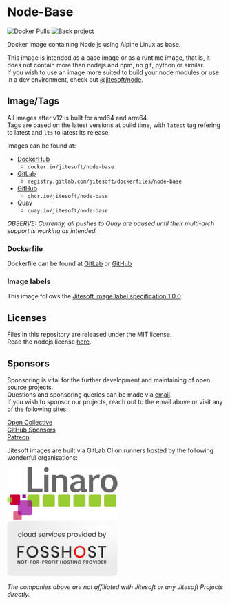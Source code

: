 # Node-Base

[![Docker Pulls](https://img.shields.io/docker/pulls/jitesoft/node-base.svg)](https://hub.docker.com/r/jitesoft/node-base)
[![Back project](https://img.shields.io/badge/Open%20Collective-Tip%20the%20devs!-blue.svg)](https://opencollective.com/jitesoft-open-source)

Docker image containing Node.js using Alpine Linux as base.

This image is intended as a base image or as a runtime image, that is, it does not contain more than nodejs and npm, no
git, python or similar.  
If you wish to use an image more suited to build your node modules or use in a dev environment, check out [@jitesoft/node](https://hub.docker.com/r/jitesoft/node).

## Image/Tags

All images after v12 is built for amd64 and arm64.  
Tags are based on the latest versions at build time, with `latest` tag refering to latest and `lts` to latest lts release.

Images can be found at:

* [DockerHub](https://hub.docker.com/r/jitesoft/node-base)
    * `docker.io/jitesoft/node-base`
* [GitLab](https://gitlab.com/jitesoft/dockerfiles/node-base)
    * `registry.gitlab.com/jitesoft/dockerfiles/node-base`
* [GitHub](https://github.com/orgs/jitesoft/packages/container/package/node-base)
    * `ghcr.io/jitesoft/node-base`
* [Quay](https://quay.io/jitesoft/node-base)
    * `quay.io/jitesoft/node-base`

_OBSERVE: Currently, all pushes to Quay are paused until their multi-arch support is working as intended._  

### Dockerfile

Dockerfile can be found at [GitLab](https://gitlab.com/jitesoft/dockerfiles/node-base) or [GitHub](https://github.com/jitesoft/docker-node-base)

### Image labels

This image follows the [Jitesoft image label specification 1.0.0](https://gitlab.com/snippets/1866155).

## Licenses

Files in this repository are released under the MIT license.  
Read the nodejs license [here](https://github.com/nodejs/node/blob/master/LICENSE).

## Sponsors

Sponsoring is vital for the further development and maintaining of open source projects.  
Questions and sponsoring queries can be made via <a href="mailto:sponsor@jitesoft.com">email</a>.  
If you wish to sponsor our projects, reach out to the email above or visit any of the following sites:

[Open Collective](https://opencollective.com/jitesoft-open-source)  
[GitHub Sponsors](https://github.com/sponsors/jitesoft)  
[Patreon](https://www.patreon.com/jitesoft)

Jitesoft images are built via GitLab CI on runners hosted by the following wonderful organisations:

<a href="https://www.linaro.org/">
  <img src="https://raw.githubusercontent.com/jitesoft/misc/master/sponsors/linaro.png" width="256" alt="Linaro logo" />
</a>
<a href="https://fosshost.org/">
  <img src="https://raw.githubusercontent.com/jitesoft/misc/master/sponsors/fosshost.png" width="256" alt="Fosshost logo" />
</a>

_The companies above are not affiliated with Jitesoft or any Jitesoft Projects directly._
